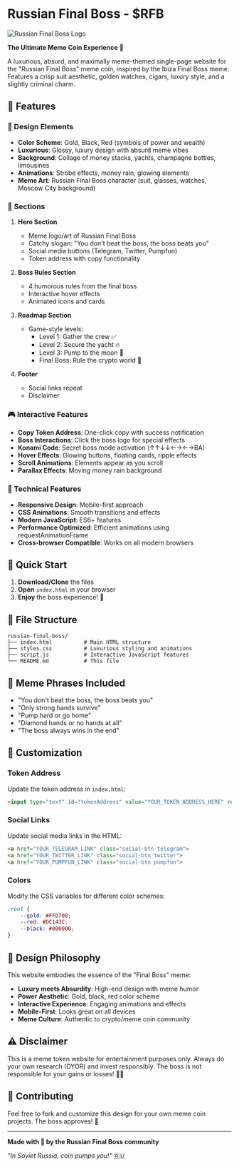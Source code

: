 # Russian Final Boss - $RFB

![Russian Final Boss Logo](https://img.shields.io/badge/👑-RUSSIAN%20FINAL%20BOSS-gold?style=for-the-badge&labelColor=black)

**The Ultimate Meme Coin Experience** 🚀

A luxurious, absurd, and maximally meme-themed single-page website for the "Russian Final Boss" meme coin, inspired by the Ibiza Final Boss meme. Features a crisp suit aesthetic, golden watches, cigars, luxury style, and a slightly criminal charm.

## 🌟 Features

### 🎨 Design Elements
- **Color Scheme**: Gold, Black, Red (symbols of power and wealth)
- **Luxurious**: Glossy, luxury design with absurd meme vibes
- **Background**: Collage of money stacks, yachts, champagne bottles, limousines
- **Animations**: Strobe effects, money rain, glowing elements
- **Meme Art**: Russian Final Boss character (suit, glasses, watches, Moscow City background)

### 📱 Sections
1. **Hero Section**
   - Meme logo/art of Russian Final Boss
   - Catchy slogan: "You don't beat the boss, the boss beats you"
   - Social media buttons (Telegram, Twitter, Pumpfun)
   - Token address with copy functionality

2. **Boss Rules Section**
   - 4 humorous rules from the final boss
   - Interactive hover effects
   - Animated icons and cards

3. **Roadmap Section**
   - Game-style levels:
     - Level 1: Gather the crew ✅
     - Level 2: Secure the yacht 🔥
     - Level 3: Pump to the moon 🚀
     - Final Boss: Rule the crypto world 👑

4. **Footer**
   - Social links repeat
   - Disclaimer

### 🎮 Interactive Features
- **Copy Token Address**: One-click copy with success notification
- **Boss Interactions**: Click the boss logo for special effects
- **Konami Code**: Secret boss mode activation (↑↑↓↓←→←→BA)
- **Hover Effects**: Glowing buttons, floating cards, ripple effects
- **Scroll Animations**: Elements appear as you scroll
- **Parallax Effects**: Moving money rain background

### 📱 Technical Features
- **Responsive Design**: Mobile-first approach
- **CSS Animations**: Smooth transitions and effects
- **Modern JavaScript**: ES6+ features
- **Performance Optimized**: Efficient animations using requestAnimationFrame
- **Cross-browser Compatible**: Works on all modern browsers

## 🚀 Quick Start

1. **Download/Clone** the files
2. **Open** `index.html` in your browser
3. **Enjoy** the boss experience! 👑

## 📁 File Structure

```
russian-final-boss/
├── index.html          # Main HTML structure
├── styles.css          # Luxurious styling and animations
├── script.js           # Interactive JavaScript features
└── README.md           # This file
```

## 🎯 Meme Phrases Included

- "You don't beat the boss, the boss beats you"
- "Only strong hands survive"
- "Pump hard or go home"
- "Diamond hands or no hands at all"
- "The boss always wins in the end"

## 🔧 Customization

### Token Address
Update the token address in `index.html`:
```html
<input type="text" id="tokenAddress" value="YOUR_TOKEN_ADDRESS_HERE" readonly>
```

### Social Links
Update social media links in the HTML:
```html
<a href="YOUR_TELEGRAM_LINK" class="social-btn telegram">
<a href="YOUR_TWITTER_LINK" class="social-btn twitter">
<a href="YOUR_PUMPFUN_LINK" class="social-btn pumpfun">
```

### Colors
Modify the CSS variables for different color schemes:
```css
:root {
    --gold: #FFD700;
    --red: #DC143C;
    --black: #000000;
}
```

## 🎨 Design Philosophy

This website embodies the essence of the "Final Boss" meme:
- **Luxury meets Absurdity**: High-end design with meme humor
- **Power Aesthetic**: Gold, black, red color scheme
- **Interactive Experience**: Engaging animations and effects
- **Mobile-First**: Looks great on all devices
- **Meme Culture**: Authentic to crypto/meme coin community

## ⚠️ Disclaimer

This is a meme token website for entertainment purposes only. Always do your own research (DYOR) and invest responsibly. The boss is not responsible for your gains or losses! 💎🚀

## 🤝 Contributing

Feel free to fork and customize this design for your own meme coin projects. The boss approves! 👑

---

**Made with 💎 by the Russian Final Boss community**

*"In Soviet Russia, coin pumps you!"* 🇷🇺
